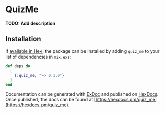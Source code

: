 # QuizMe

**TODO: Add description**

## Installation

If [available in Hex](https://hex.pm/docs/publish), the package can be installed
by adding `quiz_me` to your list of dependencies in `mix.exs`:

```elixir
def deps do
  [
    {:quiz_me, "~> 0.1.0"}
  ]
end
```

Documentation can be generated with [ExDoc](https://github.com/elixir-lang/ex_doc)
and published on [HexDocs](https://hexdocs.pm). Once published, the docs can
be found at [https://hexdocs.pm/quiz_me](https://hexdocs.pm/quiz_me).

